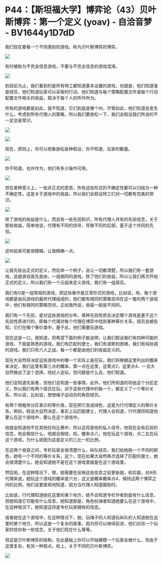 # P44：【斯坦福大学】博弈论（43）贝叶斯博弈：第一个定义 (yoav) - 自洽音梦 - BV1644y1D7dD

我们现在要看一个不同类别的游戏，称为贝叶斯博弈的博弈。

![](img/674f7a2b08ec6219aff133eeb8865478_1.png)

有时被称为不完全信息游戏，不要与不完全信息的游戏混淆。

![](img/674f7a2b08ec6219aff133eeb8865478_3.png)

到目前为止，我们看到的是所有特工都知道基本设置的游戏，也就是，他们知道谁是球员，他们知道玩家可以采取的行动，他们知道与每个策略配置文件或每个行动配置文件相关的收益，取决于每个人的所作所为。

所有的游戏都是如此，我不知道，它们到底是哪个州，尽管如此，他们知道会发生什么，考虑到所有代理人的策略，所以我们要放松一下，我们会假设我们所说的不一定总是常识。



![](img/674f7a2b08ec6219aff133eeb8865478_5.png)

![](img/674f7a2b08ec6219aff133eeb8865478_6.png)

现在，原则上，你可以想象放松各种假设，你不知道，玩家的数量。

![](img/674f7a2b08ec6219aff133eeb8865478_8.png)

你不知道，也许作为，他们有多少操作可用。

![](img/674f7a2b08ec6219aff133eeb8865478_10.png)

但在某种意义上，一些非正式的意思，所有这些形式的不确定性都可以归结为一种不确定性，这是关于游戏中的收益，所以我们会假设特工们对一切都有完美的常识。



![](img/674f7a2b08ec6219aff133eeb8865478_12.png)

除了游戏的收益是什么，而且有一些先验知识，所有代理人共有的先验信念，关于那些收益，简单地说，代理有不同的信号，导致不同的后部，基于这个共同的先验。



![](img/674f7a2b08ec6219aff133eeb8865478_14.png)

这听起来可能很模糊，让我精确一点。

![](img/674f7a2b08ec6219aff133eeb8865478_16.png)

让我先给出正式的定义，然后举一个例子，会让一切都清楚，所以我们有一套游戏，逃避游戏首先是由，一组相同的游戏，除了他们的收益，所以让我们再次开始正式的定义，所以我们有一个元组来定义游戏，我们有一组探员。

我们有G是一组常规的游戏，把这些看作是正常形式的游戏，比如说，呃，每个游戏都是由玩游戏的最终代理组成的，他们都有相同的策略空间在这一套的两个游戏中，他们有相同的策略空间，正如我所说，收益一般是不同的。

我们有一个先验，是对这些游戏的分布，某种先验性质会决定哪个游戏是基于这个先验性质进行的，即每个代理对每个代理在博弈中找到某种等价关系，探员会被告知，它们在哪个等价类中，基于此，他们需要玩游戏。

现在这是一口，我知道，但希望下面的例子能说明，让我们假设我们有四种可能的游戏，下面是熟悉的游戏，我们有匹配的便士，我们有波斯的困境，我们有纯协调的游戏，我们只有六人之战，每一个都是由他们的收益定义的。

现在大自然将决定这些游戏中的哪一个实际上是在玩，我们将根据这里列出的概率来决定，我们这里有第三点的概率，第一点在这里，这里点2，这里点4，一旦大自然做出了这个选择，经纪人会玩，但问题是什么会，他们知道。

他们会知道先驱者，但他们会知道一些事情，此外，他们所知道的将由这个分区定义，所以我们有两个探员在玩，对于这些代理中的每一个，都定义了一个等价关系，所以说，比如说，想想绳子运动员的角色球员。

有两个用粗体分区表示的等价类，现在把它变成绿色，这是为行代理定义的等价关系，例如，假设大自然决定，事实上玩匹配便士，代理人会知道，行代理将知道他要么在这个游戏中，要么在这个游戏中。

他就会知道他不在其他任何比赛中，所以这将是他的私人信号，他现在会有后验的信念，他会相信什么，他就会相信，呃，概率点八，他在玩这个游戏，点二五在玩这个游戏，为什么呢因为这是定义的三比一的比例。

在这两个收获之间，专栏玩家会很清楚什么，纵队球员，我们给她挑一个不同的颜色，她有一个不同的等价关系，这个，现在如果大自然再次选择了匹配的便士，她会很清楚什么，她会知道她不是在这个游戏里就是在这个游戏里。

然后呃，在这种情况下，嗯，她需要在反映这些信息之前更新她，和后面，对A列代理来说，她玩这个游戏的概率是六分，这又是概率概率点4，保持这两个博弈之间的比例，他们会更直观地知道，因为当代理人知道援助时。

比如说，行代理知道她在这里的某个地方，她不会知道专栏作者到底有什么信息，但她知道它可能有什么信息，她知道那是，角色扮演者知道她要么在这个游戏中，在这种情况下，她知道这将是专栏玩家拥有的信息。

或者她在这个游戏中，在这种情况下，她，玩绳子的人知道玩纵队的人知道她在这里的某个地方，所以这是一个复杂的故事，因为你可以继续前进，他们对另一个玩家的信仰有一些信念，关于他们现在什么等等。

但这是贝叶斯博弈的结构，在此基础上你可以开始建模一个玩家会做什么，但由于这很复杂，有另一种观点，呃上，关于不同的贝叶斯博弈。



![](img/674f7a2b08ec6219aff133eeb8865478_18.png)